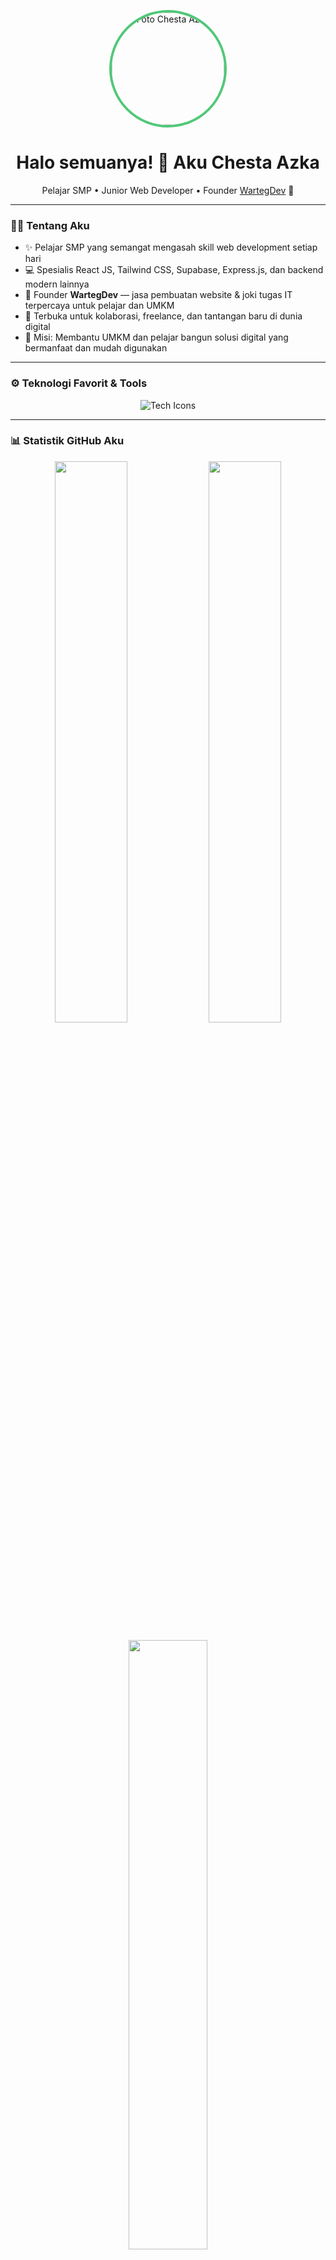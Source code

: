 <!-- Header Keren & Friendly -->
<p align="center">
  <img src="https://github.com/chesta-azka/chesta-azka/blob/main/profile.jpg" width="180" style="border-radius: 50%; border: 4px solid #50C878;" alt="Foto Chesta Azka" />
</p>

<h1 align="center">Halo semuanya! 👋 Aku <b>Chesta Azka</b></h1>

<p align="center">
  Pelajar SMP • Junior Web Developer • Founder <a href="https://instagram.com/wartegdev.jokitugaslayananweb" target="_blank">WartegDev</a> 🚀  
</p>

---

### 🧑‍💻 Tentang Aku
- ✨ Pelajar SMP yang semangat mengasah skill web development setiap hari  
- 💻 Spesialis React JS, Tailwind CSS, Supabase, Express.js, dan backend modern lainnya  
- 🌿 Founder <b>WartegDev</b> — jasa pembuatan website & joki tugas IT terpercaya untuk pelajar dan UMKM  
- 🤝 Terbuka untuk kolaborasi, freelance, dan tantangan baru di dunia digital  
- 🎯 Misi: Membantu UMKM dan pelajar bangun solusi digital yang bermanfaat dan mudah digunakan  

---

### ⚙️ Teknologi Favorit & Tools
<p align="center">
  <img src="https://skillicons.dev/icons?i=react,tailwind,js,nodejs,express,supabase,mysql,figma,git" alt="Tech Icons" />
</p>

---

### 📊 Statistik GitHub Aku
<p align="center">
  <img src="https://github-readme-stats.vercel.app/api?username=chesta-azka&show_icons=true&theme=tokyonight&hide_border=true" width="48%" />
  <img src="https://github-readme-streak-stats.herokuapp.com/?user=chesta-azka&theme=tokyonight&hide_border=true" width="48%" />
</p>
<p align="center">
  <img src="https://github-readme-stats.vercel.app/api/top-langs/?username=chesta-azka&layout=compact&theme=tokyonight&hide_border=true" width="50%" />
</p>

---

### 🚀 Proyek Favoritku
- ✅ **Taskify** – Manajemen tugas simpel dengan autentikasi Supabase  
- ✅ **DevSearch** – Mesin pencari kerja remote khusus developer  
- ✅ **WeatherSnap** – Aplikasi cuaca real-time berbasis API yang ringan  
- ✅ **MiniBlog CMS** – Platform blogging modern, cepat, dan mudah digunakan  
- ✅ **PortoHub** – Template portfolio developer dengan desain Tailwind kekinian  

---

### 🌿 WartegDev — Jasa Website & Joki Tugas IT
- Website profesional, harga terjangkau, proses cepat  
- Branding: Hijau Emerald & Kuning Mustard yang friendly dan fresh  
- Follow IG: [@wartegdev.jokitugaslayananweb](https://instagram.com/wartegdev.jokitugaslayananweb)  
- Kontak WhatsApp: [Klik di sini](https://wa.me/6282124420469)  

---

### 📬 Hubungi Aku!
- 📱 WhatsApp: [+62 821-2442-0469](https://wa.me/6282124420469)  
- 📸 Instagram: [@wartegdev.jokitugaslayananweb](https://instagram.com/wartegdev.jokitugaslayananweb)  
- 💌 Email: chestazka@gmail.com  

---

### ✨ Quote Favoritku
> _"Belajar nggak harus nunggu gede. Mulai sekarang, mulai dari yang kecil."_  
> — Chesta 💚

---
